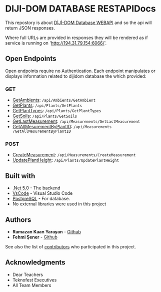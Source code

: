 # DIJI-DOM DATABASE RESTAPIDocs

This repostory is about [DİJİ-DOM Database WEBAPI](https://github.com/teknofest-2021/dijidom-database-webapi) and so the api will return
JSON responses.

Where full URLs are provided in responses they will be rendered as if service is running on 'http://194.31.79.154:6066/'.

## Open Endpoints

Open endpoints require no Authentication.
Each endpoint manipulates or displays information related to dijidom database the which provided:

### GET
* [GetAmbients](Readme/Get/GetAmbients.md): `/api/Ambients/GetAmbient` 
* [GetPlants](Readme/Get/GetPlants.md): `/api/Plants/GetPlants`
* [GetPlantTypes](Readme/Get/GetPlantTypes.md): `/api/Plants/GetPlantTypes`
* [GetSoils](Readme/Get/GetSoils.md): `/api/Plants/GetSoils`
* [GetLastMeasurement](Readme/Get/GetLastMeasurement.md): `/api/Measurements/GetLastMeasurement`
* [GetAllMesurementByPlantID](Readme/Get/GetAllMesurementByPlantID.md): `​/api​/Measurements​/GetAllMesurementByPlantID`

### POST
* [CreateMeasurement](Readme/Post/CreateMeasurement.md): `​/api​/Measurements​/CreateMeasurement`
* [UpdatePlantHeight](Readme/Post/UpdatePlantHeight.md): `​/api​/Plants​/UpdatePlantHeight`

## Built with

* [.Net 5.0](https://dotnet.microsoft.com/) - The backend
* [VsCode](https://code.visualstudio.com/) - Visual Studio Code
* [PostgreSQL](https://www.postgresql.org/) - For database.
* No external libraries were used in this project

## Authors

* **Ramazan Kaan Yarayan** - [Github](https://github.com/rknyryn)
* **Fehmi Şener** - [Github](https://github.com/fehmiisener)

See also the list of [contributors](https://github.com/teknofest-2021/dijidom-database-api) who participated in this project.

## Acknowledgments

* Dear Teachers
* Teknofest Executives
* All Team Members
